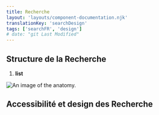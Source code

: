 ```yaml
---
title: Recherche
layout: 'layouts/component-documentation.njk'
translationKey: 'searchDesign'
tags: ['searchFR', 'design']
# date: "git Last Modified"
---
```


## Structure de la Recherche

<ol class="anatomy-list">
  <li><strong>list</strong></li>
</ol>

<img class="b-sm b-default p-400" src="/images/{local}/components/anatomy/gcds-search-anatomy.svg" alt="An image of the anatomy." />

## Accessibilité et design des Recherche
